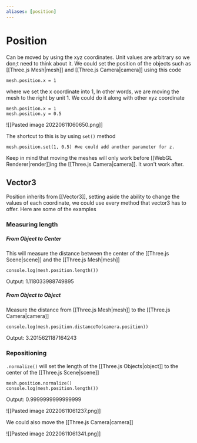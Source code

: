 ```yaml
---
aliases: [position]
---
```


# Position
Can be moved by using the xyz coordinates. Unit values are arbitrary so we don;t need to think about it. We could set the position of the objects such as [[Three.js Mesh|mesh]] and [[Three.js Camera|camera]] using this code

```
mesh.position.x = 1
```

where we set the x coordinate into 1, In other words, we are moving the mesh to the right by unit 1. We could do it along with other xyz coordinate

```
mesh.position.x = 1
mesh.position.y = 0.5
```
![[Pasted image 20220611060650.png]]

The shortcut to this is by using `set()` method
```
mesh.position.set(1, 0.5) #we could add another parameter for z. 
```

Keep in mind that moving the meshes will only work before [[WebGL Renderer|render]]ing the [[Three.js Camera|camera]]. It won't work after.

## Vector3
Position inherits from [[Vector3]], setting aside the ability to change the values of each coordinate, we could use every method that vector3 has to offer. Here are some of the examples

### Measuring length
#####  From Object to Center
This will measure the distance between the center of the [[Three.js Scene|scene]] and the [[Three.js Mesh|mesh]]
```
console.log(mesh.position.length())
```
Output: 1.118033988749895
##### From Object to Object
Measure the distance from [[Three.js Mesh|mesh]] to the [[Three.js Camera|camera]]
```
console.log(mesh.position.distanceTo(camera.position))
```
Output: 3.2015621187164243

### Repositioning
`.normalize()` will set the length of the [[Three.js Objects|object]] to the center of the [[Three.js Scene|scene]]
```
mesh.position.normalize()
console.log(mesh.position.length())
```
Output: 0.9999999999999999

![[Pasted image 20220611061237.png]]

We could also move the [[Three.js Camera|camera]]

![[Pasted image 20220611061341.png]]




